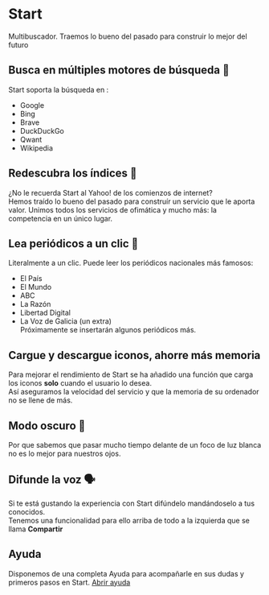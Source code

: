 # Start
Multibuscador. Traemos lo bueno del pasado para construir lo mejor del futuro  

## Busca en múltiples motores de búsqueda  🔎
Start soporta la búsqueda en :
- Google
- Bing
- Brave
- DuckDuckGo
- Qwant
- Wikipedia

## Redescubra los índices 📒
¿No le recuerda Start al Yahoo! de los comienzos de internet?  
Hemos traído lo bueno del pasado para construír un servicio que le aporta valor.
Unimos todos los servicios de ofimática y mucho más: la competencia en un único lugar.

## Lea periódicos a un clic 📰
Literalmente a un clic. Puede leer los periódicos nacionales más famosos:
- El País
- El Mundo
- ABC
- La Razón
- Libertad Digital
- La Voz de Galicia (un extra)  
Próximamente se insertarán algunos periódicos más.

## Cargue y descargue iconos, ahorre más memoria
Para mejorar el rendimiento de Start se ha añadido una función que carga los iconos **solo** cuando el usuario lo desea.  
Así aseguramos la velocidad del servicio y que la memoria de su ordenador no se llene de más.

## Modo oscuro 🌙
Por que sabemos que pasar mucho tiempo delante de un foco de luz blanca no es lo mejor para nuestros ojos.

## Difunde la voz 🗣️
Si te está gustando la experiencia con Start difúndelo mandándoselo a tus conocidos.  
Tenemos una funcionalidad para ello arriba de todo a la izquierda que se llama **Compartir**

## Ayuda
Disponemos de una completa Ayuda para acompañarle en sus dudas y primeros pasos en Start. [Abrir ayuda](https://inled-group.github.io/start/ayuda.html)
